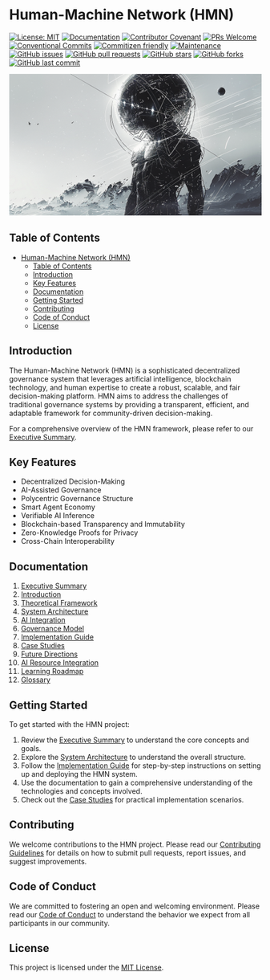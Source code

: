 # Human-Machine Network (HMN)

[![License: MIT](https://img.shields.io/badge/License-MIT-yellow.svg)](https://opensource.org/licenses/MIT)
[![Documentation](https://img.shields.io/badge/docs-latest-blue.svg)](docs/00_Executive_Summary.md)
[![Contributor Covenant](https://img.shields.io/badge/Contributor%20Covenant-2.1-4baaaa.svg)](CODE_OF_CONDUCT.md)
[![PRs Welcome](https://img.shields.io/badge/PRs-welcome-brightgreen.svg)](CONTRIBUTING.md)
[![Conventional Commits](https://img.shields.io/badge/Conventional%20Commits-1.0.0-yellow.svg)](https://conventionalcommits.org)
[![Commitizen friendly](https://img.shields.io/badge/commitizen-friendly-brightgreen.svg)](http://commitizen.github.io/cz-cli)
[![Maintenance](https://img.shields.io-badge/Maintained%3F-yes-green.svg)](https://github.com/vkay222/The-Human-Machine-Network/graphs/commit-activity)
[![GitHub issues](https://img.shields.io/github/issues/vkay222/The-Human-Machine-Network)](https://github.com/vkay222/The-Human-Machine-Network/issues)
[![GitHub pull requests](https://img.shields.io/github/issues-pr/vkay222/The-Human-Machine-Network)](https://github.com/vkay222/The-Human-Machine-Network/pulls)
[![GitHub stars](https://img.shields.io/github/stars/vkay222/The-Human-Machine-Network)](https://github.com/vkay222/The-Human-Machine-Network/stargazers)
[![GitHub forks](https://img.shields.io/github/forks/vkay222/The-Human-Machine-Network)](https://github.com/vkay222/The-Human-Machine-Network/network)
[![GitHub last commit](https://github.com/vkay222/The-Human-Machine-Network/commits/main)](https://github.com/vkay222/The-Human-Machine-Network/commits/main)

![illustration](docs/imgs/img1.png)

## Table of Contents

- [Human-Machine Network (HMN)](#human-machine-network-hmn)
  - [Table of Contents](#table-of-contents)
  - [Introduction](#introduction)
  - [Key Features](#key-features)
  - [Documentation](#documentation)
  - [Getting Started](#getting-started)
  - [Contributing](#contributing)
  - [Code of Conduct](#code-of-conduct)
  - [License](#license)

## Introduction

The Human-Machine Network (HMN) is a sophisticated decentralized governance system that leverages artificial
intelligence, blockchain technology, and human expertise to create a robust, scalable, and fair decision-making
platform. HMN aims to address the challenges of traditional governance systems by providing a transparent, efficient,
and adaptable framework for community-driven decision-making.

For a comprehensive overview of the HMN framework, please refer to our [Executive Summary](docs/00_Executive_Summary.md).

## Key Features

- Decentralized Decision-Making
- AI-Assisted Governance
- Polycentric Governance Structure
- Smart Agent Economy
- Verifiable AI Inference
- Blockchain-based Transparency and Immutability
- Zero-Knowledge Proofs for Privacy
- Cross-Chain Interoperability

## Documentation

1. [Executive Summary](docs/00_Executive_Summary.md)
2. [Introduction](docs/01_Introduction.md)
3. [Theoretical Framework](docs/02_Theoretical_Framework.md)
4. [System Architecture](docs/03_System_Architecture.md)
5. [AI Integration](docs/04_AI_Integration.md)
6. [Governance Model](docs/05_Governance_Model.md)
7. [Implementation Guide](docs/06_Implementation_Guide.md)
8. [Case Studies](docs/07_Case_Studies.md)
9. [Future Directions](docs/08_Future_Directions.md)
10. [AI Resource Integration](docs/09_AI_Resource_Integration.md)
11. [Learning Roadmap](docs/10_Learning_Roadmap.md)
12. [Glossary](docs/11_Glossary.md)

## Getting Started

To get started with the HMN project:

1. Review the [Executive Summary](docs/00_Executive_Summary.md) to understand the core concepts and goals.
2. Explore the [System Architecture](docs/03_System_Architecture.md) to understand the overall structure.
3. Follow the [Implementation Guide](docs/06_Implementation_Guide.md) for step-by-step instructions on setting up and
   deploying the HMN system.
4. Use the documentation to gain a comprehensive understanding of the technologies and concepts involved.
5. Check out the [Case Studies](docs/07_Case_Studies.md) for practical implementation scenarios.

## Contributing

We welcome contributions to the HMN project. Please read our [Contributing Guidelines](CONTRIBUTING.md) for details on
how to submit pull requests, report issues, and suggest improvements.

## Code of Conduct

We are committed to fostering an open and welcoming environment. Please read our [Code of Conduct](CODE_OF_CONDUCT.md)
to understand the behavior we expect from all participants in our community.

## License

This project is licensed under the [MIT License](LICENSE).
